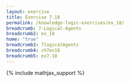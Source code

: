```yaml
---
layout: exercise
title: Exercise 7.18
permalink: /knowledge-logic-exercises/ex_18/
breadcrumb: 7-Logical-Agents
breadcrumb2: ex_18
home: "true"
breadcrumb3: 7logicalAgents
breadcrumb4: ch7ex18
breadcrumb5: ex7.18
---
```


{% include mathjax_support %}


